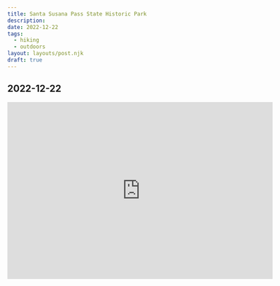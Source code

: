 ```yaml
---
title: Santa Susana Pass State Historic Park
description: 
date: 2022-12-22
tags:
  - hiking
  - outdoors
layout: layouts/post.njk
draft: true
---
```


## 2022-12-22

<iframe
    width="600"
    height="400"
    allowfullscreen
    style="border-style:none;"
    src="https://cdn.pannellum.org/2.5/pannellum.htm#panorama=https://d2svd3yrpjaluf.cloudfront.net/2022-12-22-santa-susana-pass-selfie.jpg">
</iframe>
